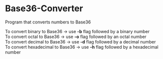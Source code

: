 # Base36-Converter
Program that converts numbers to Base36

To convert binary to Base36 -> use <b>-b</b> flag followed by a binary number  
To convert octal to Base36 -> use <b>-o</b> flag followed by an octal number  
To convert decimal to Base36 -> use <b>-d</b> flag followed by a decimal number  
To convert hexadecimal to Base36 -> use <b>-h</b> flag followed by a hexadecimal number  